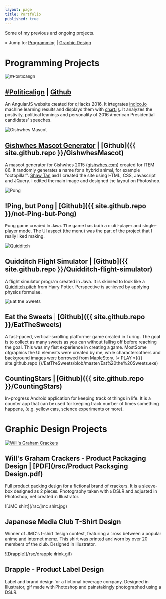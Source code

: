 ```yaml
---
layout: page
title: Portfolio
published: true
---
```

Some of my previous and ongoing projects.

» Jump to: [Programming](#programs) | [Graphic Design](#graphics)

<!-- note to self: create gifs of gameplay when you rollover the images--->

<a name="programs"></a>
# Programming Projects 

<a name="qhacks"></a>
![#Politicalign](/rsc/politicalign.png)
## [#Politicalign](http://annlee.li/PoliticalMeter/src/index.html) | [Github](https://github.com/annleeli/PoliticalMeter/)
An AngularJS website created for qHacks 2016. It integrates [indico.io](https://indico.io/) machine learning results and displays them with [chart.js](http://www.chartjs.org/). It analyzes the postivity, political leanings and personality of 2016 American Presidential candidates' speeches.

<a name="gishwhes"></a>
![Gishwhes Mascot](/rsc/gishwhes.png)
## [Gishwhes Mascot Generator](http://annlee.li/GishwhesMascot/) | [Github]({{ site.github.repo }}/GishwhesMascot) 
A mascot generator for Gishwhes 2015 ([gishwhes.com](https://gishwhes.com/)) created for ITEM 86. It randomly generates a name for a hybrid animal, for example "octopillar". [Shaw Tan](https://github.com/tanx8) and I created the site using HTML, CSS, Javascript and JQuery. I edited the main image and designed the layout on Photoshop.

<a name="pong"></a>
![Pong](/rsc/pong.png)
## !Ping, but Pong | [Github]({{ site.github.repo }}/not-Ping-but-Pong)
Pong game created in Java. The game has both a multi-player and single-player mode. The UI aspect (the menu) was the part of the project that I really liked making. 

<a name="quidditch"></a>
![Quidditch](/rsc/quidditch.png)
## Quidditch Flight Simulator | [Github]({{ site.github.repo }}/Quidditch-flight-simulator)
A flight simulator program created in Java. It is skinned to look like a [Quidditch pitch](http://harrypotter.wikia.com/wiki/Quidditch) from Harry Potter. Perspective is achieved by applying physics formulae.

<a name="sweets"></a>
![Eat the Sweets](/rsc/sweets.png)
## Eat the Sweets | [Github]({{ site.github.repo }}/EatTheSweets) 
A fast-paced, vertical-scrolling platformer game created in Turing. The goal is to collect as many sweets as you can without falling off before reaching the goal. This was my first experience in creating a game. MostSome ofgraphics the UI elements were created by me, while charactersothers and background images were borrowed from MapleStory. [&laquo; PLAY &raquo;]({{ site.github.repo }}/EatTheSweets/blob/master/Eat%20the%20Sweets.exe) 

<a name="stars"></a>
## CountingStars | [Github]({{ site.github.repo }}/CountingStars)
In-progress Android application for keeping track of things in life. It is a counter app that can be used for keeping track number of times something happens, (e.g. yellow cars, science experiments or more).

<a name="graphics"></a>
# Graphic Design Projects 

<a name="will"></a>
[![Will's Graham Crackers](/rsc/will.jpg)](/rsc/outer-full.jpg "Click for full size")
## Will's Graham Crackers - Product Packaging Design | [PDF](/rsc/Product Packaging Design.pdf)
Full product packing design for a fictional brand of crackers. It is a sleeve-box designed as 2 pieces. Photography taken with a DSLR and adjusted in Photoshop, net created in Illustrator. 

<a name="jmc"></a>
![JMC shirt](/rsc/jmc shirt.jpg)
## Japanese Media Club T-Shirt Design
Winner of JMC's t-shirt design contest, featuring a cross between a popular anime and internet meme. This shirt was printed and worn by over 20 members of the club. Designed in Illustrator.

<a name="drapple"></a>
![Drapple](/rsc/drapple drink.gif)
## Drapple - Product Label Design
Label and brand design for a fictional beverage company. Designed in Illustrator, gif made with Photoshop and painstakingly photographed using a DSLR. 
